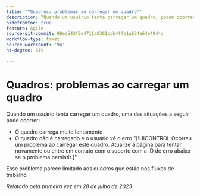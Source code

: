 ```yaml
---
title: '“Quadros: problemas ao carregar um quadro”'
description: “Quando um usuário tenta carregar um quadro, podem ocorrer problemas.”
hidefromtoc: true
feature: Agile
source-git-commit: 98ee543f0a4711a0361bcb4ffe1a664a64e4044d
workflow-type: tm+mt
source-wordcount: '94'
ht-degree: 61%

---
```



# Quadros: problemas ao carregar um quadro

Quando um usuário tenta carregar um quadro, uma das situações a seguir pode ocorrer:

* O quadro carrega muito lentamente
* O quadro não é carregado e o usuário vê o erro &quot;[!UICONTROL Ocorreu um problema ao carregar este quadro. Atualize a página para tentar novamente ou entre em contato com o suporte com a ID de erro abaixo se o problema persistir.]&quot;

Esse problema parece limitado aos quadros que estão nos fluxos de trabalho.

_Relatado pela primeira vez em 28 de julho de 2023._

